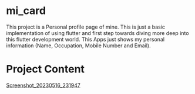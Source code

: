 # mi_card

This project is a Personal profile page of mine.
This is just a basic implementation of using flutter and first step towards diving more deep into this flutter development world.
This Apps just shows my personal information (Name, Occupation, Mobile Number and Email).

# Project Content

[Screenshot_20230516_231947](https://github.com/Navid-Rahman/mi_card_navid/assets/77515075/66935756-e1b1-43d7-bc90-bf49fa6c1b5a)
